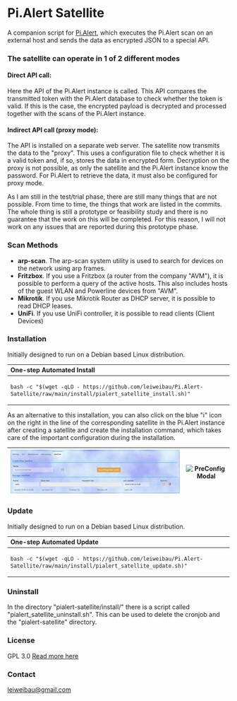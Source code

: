 # Pi.Alert Satellite
A companion script for [Pi.Alert](https://github.com/leiweibau/Pi.Alert), which executes the Pi.Alert scan on an external host and sends the data as encrypted JSON to a special API.

### The satellite can operate in 1 of 2 different modes

#### Direct API call:
Here the API of the Pi.Alert instance is called. This API compares the transmitted token with the Pi.Alert database to check whether the token is valid. If this is the case, the encrypted payload is decrypted and processed together with the scans of the Pi.Alert instance.

#### Indirect API call (proxy mode):
The API is installed on a separate web server. The satellite now transmits the data to the "proxy". This uses a configuration file to check whether it is a valid token and, if so, stores the data in encrypted form. Decryption on the proxy is not possible, as only the satellite and the Pi.Alert instance know the password. For Pi.Alert to retrieve the data, it must also be configured for proxy mode.

As I am still in the test/trial phase, there are still many things that are not possible. From time to time, the things that work are listed in the commits. 
The whole thing is still a prototype or feasibility study and there is no guarantee that the work on this will be completed. For this reason, I will not work on any issues that are reported during this prototype phase.

### Scan Methods

  - **arp-scan**. The arp-scan system utility is used to search for devices on the network using arp frames.
  - **Fritzbox**. If you use a Fritzbox (a router from the company "AVM"), it is possible to perform a query of the active hosts. This also includes hosts of the guest WLAN and Powerline devices from "AVM".
  - **Mikrotik**. If you use Mikrotik Router as DHCP server, it is possible to read DHCP leases.
  - **UniFi**. If you use UniFi controller, it is possible to read clients (Client Devices)

### Installation
<!--- --------------------------------------------------------------------- --->
Initially designed to run on a Debian based Linux distribution. 

<table>
  <thead>
    <tr><th align="left">One-step Automated Install</th></tr>
  </thead>
  <tbody>
  <tr><td>

```
bash -c "$(wget -qLO - https://github.com/leiweibau/Pi.Alert-Satellite/raw/main/install/pialert_satellite_install.sh)"
```
  </td></tr>
  </tbody>
</table>

As an alternative to this installation, you can also click on the blue "i" icon on the right in the line of the corresponding satellite in the Pi.Alert instance after creating a satellite and create the 
installation command, which takes care of the important configuration during the installation.

| ![Config MainScreen][Config] | ![PreConfig Modal][PreConfig] |
| ---------------------------- | ----------------------------- |

### Update
<!--- --------------------------------------------------------------------- --->
Initially designed to run on a Debian based Linux distribution. 

<table>
  <thead>
    <tr><th align="left">One-step Automated Update</th></tr>
  </thead>
  <tbody>
  <tr><td>

```
bash -c "$(wget -qLO - https://github.com/leiweibau/Pi.Alert-Satellite/raw/main/install/pialert_satellite_update.sh)"
```
  </td></tr>
  </tbody>
</table>

### Uninstall
<!--- --------------------------------------------------------------------- --->

In the directory "pialert-satellite/install/" there is a script called "pialert_satellite_uninstall.sh". This can be used to delete the cronjob and the "pialert-satellite" directory.

### License
  GPL 3.0
  [Read more here](LICENSE.txt)

### Contact

  leiweibau@gmail.com


[Config]:    https://raw.githubusercontent.com/leiweibau/Pi.Alert/assets/satellite_config.png          "Config MainScreen"
[PreConfig]: https://raw.githubusercontent.com/leiweibau/Pi.Alert/assets/satellite_preconfig.png       "PreConfig Modal"
